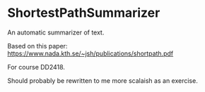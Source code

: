 # ShortestPathSummarizer
An automatic summarizer of text.

Based on this paper: https://www.nada.kth.se/~jsh/publications/shortpath.pdf

For course DD2418.

Should probably be rewritten to me more scalaish as an exercise.
